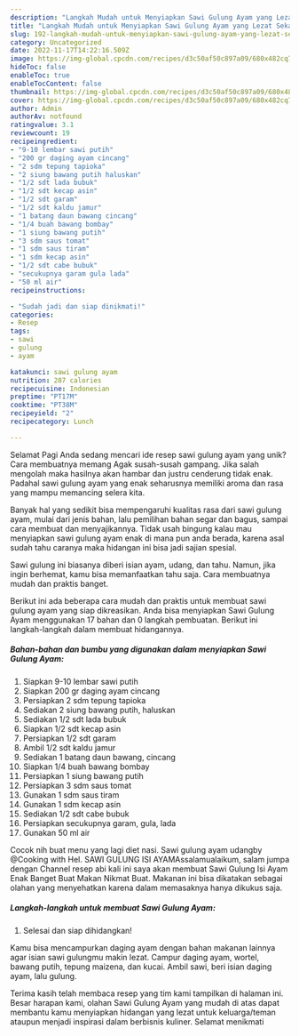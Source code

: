 ```yaml
---
description: "Langkah Mudah untuk Menyiapkan Sawi Gulung Ayam yang Lezat Sekali, Enak"
title: "Langkah Mudah untuk Menyiapkan Sawi Gulung Ayam yang Lezat Sekali, Enak"
slug: 192-langkah-mudah-untuk-menyiapkan-sawi-gulung-ayam-yang-lezat-sekali-enak
category: Uncategorized
date: 2022-11-17T14:22:16.509Z
image: https://img-global.cpcdn.com/recipes/d3c50af50c897a09/680x482cq70/sawi-gulung-ayam-foto-resep-utama.jpg
hideToc: false
enableToc: true
enableTocContent: false
thumbnail: https://img-global.cpcdn.com/recipes/d3c50af50c897a09/680x482cq70/sawi-gulung-ayam-foto-resep-utama.jpg
cover: https://img-global.cpcdn.com/recipes/d3c50af50c897a09/680x482cq70/sawi-gulung-ayam-foto-resep-utama.jpg
author: Admin
authorAv: notfound
ratingvalue: 3.1
reviewcount: 19
recipeingredient:
- "9-10 lembar sawi putih"
- "200 gr daging ayam cincang"
- "2 sdm tepung tapioka"
- "2 siung bawang putih haluskan"
- "1/2 sdt lada bubuk"
- "1/2 sdt kecap asin"
- "1/2 sdt garam"
- "1/2 sdt kaldu jamur"
- "1 batang daun bawang cincang"
- "1/4 buah bawang bombay"
- "1 siung bawang putih"
- "3 sdm saus tomat"
- "1 sdm saus tiram"
- "1 sdm kecap asin"
- "1/2 sdt cabe bubuk"
- "secukupnya garam gula lada"
- "50 ml air"
recipeinstructions:

- "Sudah jadi dan siap dinikmati!"
categories:
- Resep
tags:
- sawi
- gulung
- ayam

katakunci: sawi gulung ayam 
nutrition: 287 calories
recipecuisine: Indonesian
preptime: "PT17M"
cooktime: "PT38M"
recipeyield: "2"
recipecategory: Lunch

---
```



Selamat Pagi Anda sedang mencari ide resep sawi gulung ayam yang unik? Cara membuatnya memang Agak susah-susah gampang. Jika salah mengolah maka hasilnya akan hambar dan justru cenderung tidak enak. Padahal sawi gulung ayam yang enak seharusnya memiliki aroma dan rasa yang mampu memancing selera kita.


Banyak hal yang sedikit bisa mempengaruhi kualitas rasa dari sawi gulung ayam, mulai dari jenis bahan, lalu pemilihan bahan segar dan bagus, sampai cara membuat dan menyajikannya. Tidak usah bingung kalau mau menyiapkan sawi gulung ayam enak di mana pun anda berada, karena asal sudah tahu caranya maka hidangan ini bisa jadi sajian spesial.

Sawi gulung ini biasanya diberi isian ayam, udang, dan tahu. Namun, jika ingin berhemat, kamu bisa memanfaatkan tahu saja. Cara membuatnya mudah dan praktis banget.


Berikut ini ada beberapa cara mudah dan praktis untuk membuat sawi gulung ayam yang siap dikreasikan. Anda bisa menyiapkan Sawi Gulung Ayam menggunakan 17 bahan dan 0 langkah pembuatan. Berikut ini langkah-langkah dalam membuat hidangannya.

<!--inarticleads1-->

##### Bahan-bahan dan bumbu yang digunakan dalam menyiapkan Sawi Gulung Ayam:

1. Siapkan 9-10 lembar sawi putih
1. Siapkan 200 gr daging ayam cincang
1. Persiapkan 2 sdm tepung tapioka
1. Sediakan 2 siung bawang putih, haluskan
1. Sediakan 1/2 sdt lada bubuk
1. Siapkan 1/2 sdt kecap asin
1. Persiapkan 1/2 sdt garam
1. Ambil 1/2 sdt kaldu jamur
1. Sediakan 1 batang daun bawang, cincang
1. Siapkan 1/4 buah bawang bombay
1. Persiapkan 1 siung bawang putih
1. Persiapkan 3 sdm saus tomat
1. Gunakan 1 sdm saus tiram
1. Gunakan 1 sdm kecap asin
1. Sediakan 1/2 sdt cabe bubuk
1. Persiapkan secukupnya garam, gula, lada
1. Gunakan 50 ml air


Cocok nih buat menu yang lagi diet nasi. Sawi gulung ayam udangby @Cooking with Hel. SAWI GULUNG ISI AYAMAssalamualaikum, salam jumpa dengan Channel resep abi kali ini saya akan membuat Sawi Gulung Isi Ayam Enak Banget Buat Makan Nikmat Buat. Makanan ini bisa dikatakan sebagai olahan yang menyehatkan karena dalam memasaknya hanya dikukus saja. 

<!--inarticleads2-->

##### Langkah-langkah untuk membuat Sawi Gulung Ayam:


1. Selesai dan siap dihidangkan!

Kamu bisa mencampurkan daging ayam dengan bahan makanan lainnya agar isian sawi gulungmu makin lezat. Campur daging ayam, wortel, bawang putih, tepung maizena, dan kucai. Ambil sawi, beri isian daging ayam, lalu gulung. 

Terima kasih telah membaca resep yang tim kami tampilkan di halaman ini. Besar harapan kami, olahan Sawi Gulung Ayam yang mudah di atas dapat membantu kamu menyiapkan hidangan yang lezat untuk keluarga/teman ataupun menjadi inspirasi dalam berbisnis kuliner. Selamat menikmati
